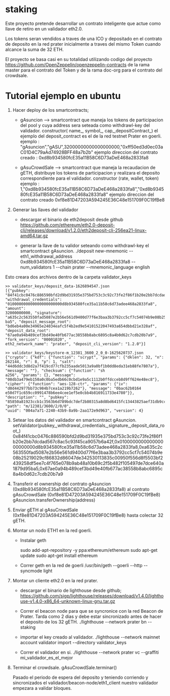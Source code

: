 # staking

Este proyecto pretende desarrollar un contrato inteligente que actue como llave de retiro en un validador eth2.0. 

Los tokens seran vendidos a traves de una ICO y depositado en el contrato de deposito en la red prater inicialmente a traves del mismo Token cuando alcance la suma de 32 ETH.

El proyecto se basa casi en su totalidad utilizando codigo del proyecto https://github.com/OpenZeppelin/openzeppelin-contracts de la rama master para el contrato del Token y de
la rama doc-org para el contrato del crowdsale.

# Tutorial ejemplo en ubuntu

1) Hacer deploy de los smartcontracts;

	* gAsuncion --> smartcontract que maneja los tokens de participacion del pool y cuya address sera seteada como withdrawl-key del validador.
	constructor( name_, symbol_, cap_,depositContract_) el ejemplo del deposit_contract es el de la red testnet Prater en goerli.
	ejemplo : "gAsuncion","gASU",32000000000000000000,"0xff50ed3d0ec03aC01D4C79aAd74928BFF48a7b2b"
	ejemplo direccion del contrato creado : 0xd8b934580fcE35a11B58C6D73aDeE468a2833fa8
	
	* gAsuCrowdSale --> smartcontract que maneja la recaudacion de gETH, distribuye los tokens de participacion y realizara el deposito correspondiente para el validador.
	constructor (rate, wallet, token)
	ejemplo : 1,"0xd8b934580fcE35a11B58C6D73aDeE468a2833fa8","0xd8b934580fcE35a11B58C6D73aDeE468a2833fa8"
	ejemplo direccion del contrato creado 0xf8e81D47203A594245E36C48e151709F0C19fBe8

2) Generar las llaves del validador
	* descargar el binario de eth2deposit desde github
	https://github.com/ethereum/eth2.0-deposit-cli/releases/download/v1.2.0/eth2deposit-cli-256ea21-linux-amd64.tar.gz
	
	* generar la llave de tu validor seteando como withdrawl-key el smartcontract gAsuncion.
	./deposit new-mnemonic --eth1_withdrawal_address 0xd8b934580fcE35a11B58C6D73aDeE468a2833fa8  --num_validators 1 --chain prater --mnemonic_language english

Esto creara dos archivos dentro de la carpeta validator_keys

	>> validator_keys/deposit_data-1626894547.json
	[{"pubkey": "84f41cbc0476c886590bfd2d9bd31935e375bd753c3c92c73fe2f86f1b20e2bb7dcdad567c8ac5c93f45ca9057b6a42f", "withdrawal_credentials": "010000000000000000000000d8b934580fce35a11b58c6d73adee468a2833fa8", "amount": 
	32000000000, "signature": "a635c2c563550fad5087e2b56e561d9400d77f6e3baa3b3792cc5cf7c54074b9e08b25219029cf86832d86047de342530113835c00950f556d8f5503bf2439258df5ee7c4f765e078b9ab48a10b69c2f5b482f105497de7dce640a1879d95
	ba5", "deposit_message_root": "bd6eb4a00e34965e24034eafc5f4b2ed9e54101522047493a654dbbd21e328af", "deposit_data_root": "67ae0a94b489cef3bd49e40fb677ac38558b8abc6895c8a4b0d62c7cdb20b7a9", "fork_version": "00001020", "
	eth2_network_name": "prater", "deposit_cli_version": "1.2.0"}]
	
	>> validator_keys/keystore-m_12381_3600_2_0_0-1625620737.json
	{"crypto": {"kdf": {"function": "scrypt", "params": {"dklen": 32, "n": 262144, "r": 8, "p": 1, "salt": "44d6ddc3d8d2a7f419cd77cfb235aade5013a9a0bf1b0dd8eda31eb88fe7807a"}, "message": ""}, "checksum": {"function": "sh
	a256", "params": {}, "message": "00db3a479eb150a0c0ba5edb66c0cbd1e9a5c1112b0ffdcceb8d9ff624e48ec8"}, "cipher": {"function": "aes-128-ctr", "params": {"iv": "d0d442977bb73c984b7cea1a219b7262"}, "message": "0bac62b0164
	e50d7f1c659cc0991478b6ee4cee1ef5e0cbb4b816911733e4780"}}, "description": "", "pubkey": "85850a81923ccb1c3563b6d789bdc7def2b80315a8d8bd6415fc13443825aef31db9ccfcb65136d03af8525c0255e0f0", "path": "m/12381/3600/2/0/0",
	"uuid": "004a7a71-2240-43b9-8a9b-2aa172e9d963", "version": 4}
 
3) Setear los datos del validador en smartcontract gAsuncion.
	setValidator(pubkey_,withdrawal_credentials_,signature_,deposit_data_root_)
	0x84f41cbc0476c886590bfd2d9bd31935e375bd753c3c92c73fe2f86f1b20e2bb7dcdad567c8ac5c93f45ca9057b6a42f,0x010000000000000000000000d8b934580fce35a11b58c6d73adee468a2833fa8,0xa635c2c563550fad5087e2b56e561d9400d77f6e3baa3b3792cc5cf7c54074b9e08b25219029cf86832d86047de342530113835c00950f556d8f5503bf2439258df5ee7c4f765e078b9ab48a10b69c2f5b482f105497de7dce640a1879d95ba5,0x67ae0a94b489cef3bd49e40fb677ac38558b8abc6895c8a4b0d62c7cdb20b7a9

4) Transferir el ownership del contrato gAsuncion (0xd8b934580fcE35a11B58C6D73aDeE468a2833fa8) al contrato gAsuCrowdSale (0xf8e81D47203A594245E36C48e151709F0C19fBe8)
	gAsuncion.transferOwnership(address)

5) Enviar gETH al gAsuCrowdSale (0xf8e81D47203A594245E36C48e151709F0C19fBe8) hasta colectar 32 gETH.
	
6) Montar un nodo ETH1 en la red goerli.
	* Instalar geth 
	
		sudo add-apt-repository -y ppa:ethereum/ethereum
		sudo apt-get update
		sudo apt-get install ethereum
	
	* Correr geth en la red de goerli
		/usr/bin/geth --goerli --http --syncmode light

7) Montar un cliente eth2.0 en la red prater.
	* descargar el binario de lighthouse desde github;
	https://github.com/sigp/lighthouse/releases/download/v1.4.0/lighthouse-v1.4.0-x86_64-unknown-linux-gnu.tar.gz
	
	* Correr el beacon node para que se syncronice con la red Beacon de Prater. Tarda como 2 dias y debe estar sincronizado antes de hacer el deposito de los 32 gETH.
		./lighthouse --network prater bn --staking
	* importar el key creado al validador.
		./lighthouse --network mainnet account validator import --directory validator_keys
	* Correr el validador en si.
		./lighthouse --network prater vc --graffiti mi_validador_es_el_mejor

8) Terminar el crowdsale. 
	gAsuCrowdSale.terminar()
	
	Pasado el periodo de espera del deposito y teniendo corriendo y sincronizados el validador/beacon-node/eth1_client nuestro validador empezara a validar bloques.

